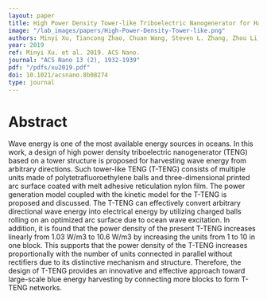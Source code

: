 ```yaml
---
layout: paper
title: High Power Density Tower-like Triboelectric Nanogenerator for Harvesting Arbitrary Directional Water Wave Energy
image: "/lab_images/papers/High-Power-Density-Tower-like.png"
authors: Minyi Xu, Tiancong Zhao, Chuan Wang, Steven L. Zhang, Zhou Li, Xinxiang Pan, and Zhong Lin Wang*
year: 2019
ref: Minyi Xu. et al. 2019. ACS Nano.
journal: "ACS Nano 13 (2), 1932-1939"
pdf: "/pdfs/xu2019.pdf"
doi: 10.1021/acsnano.8b08274
type: journal
---
```


# Abstract

Wave energy is one of the most available energy sources in oceans. In this work, a design of high power density triboelectric nanogenerator (TENG) based on a tower structure is proposed for harvesting wave energy from arbitrary directions. Such tower-like TENG (T-TENG) consists of multiple units made of polytetrafluoroethylene balls and three-dimensional printed arc surface coated with melt adhesive reticulation nylon film. The power generation model coupled with the kinetic model for the T-TENG is proposed and discussed. The T-TENG can effectively convert arbitrary directional wave energy into electrical energy by utilizing charged balls rolling on an optimized arc surface due to ocean wave excitation. In addition, it is found that the power density of the present T-TENG increases linearly from 1.03 W/m3 to 10.6 W/m3 by increasing the units from 1 to 10 in one block. This supports that the power density of the T-TENG increases proportionally with the number of units connected in parallel without rectifiers due to its distinctive mechanism and structure. Therefore, the design of T-TENG provides an innovative and effective approach toward large-scale blue energy harvesting by connecting more blocks to form T-TENG networks.
